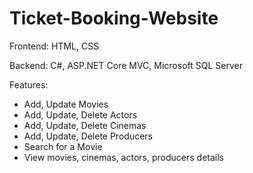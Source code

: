 # Ticket-Booking-Website
Frontend: HTML, CSS

Backend: C#, ASP.NET Core MVC, Microsoft SQL Server

Features:
- Add, Update Movies
- Add, Update, Delete Actors
- Add, Update, Delete Cinemas
- Add, Update, Delete Producers
- Search for a Movie
- View movies, cinemas, actors, producers details
